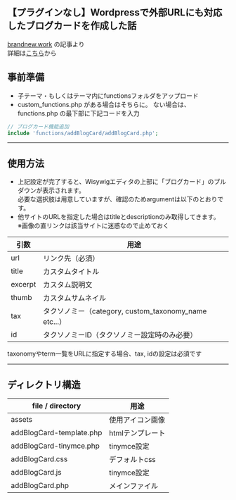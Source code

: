 ## 【プラグインなし】Wordpressで外部URLにも対応したブログカードを作成した話

[brandnew.work](https://brandnew.work/) の記事より  
詳細は[こちら](https://brandnew.work/column/wordpress/wordpress-blogcard/)から  


## 事前準備
- 子テーマ・もしくはテーマ内にfunctionsフォルダをアップロード
- custom_functions.php がある場合はそちらに。
ない場合は、functions.php の最下部に下記コードを入力
```php
// ブログカード機能追加
include 'functions/addBlogCard/addBlogCard.php';
```

---

## 使用方法
- 上記設定が完了すると、Wisywigエディタの上部に「ブログカード」のプルダウンが表示されます。  
必要な選択肢は用意していますが、確認のためargumentは以下のとおりです。
- 他サイトのURLを指定した場合はtitleとdescriptionのみ取得してきます。  
※画像の直リンクは該当サイトに迷惑なので止めておく

| 引数 | 用途 |
| --- | --- |
| url | リンク先（必須） |
| title | カスタムタイトル |
| excerpt | カスタム説明文 |
| thumb | カスタムサムネイル |
| tax | タクソノミー（category, custom_taxonomy_name etc...） |
| id | タクソノミーID（タクソノミー設定時のみ必要） |

taxonomyやterm一覧をURLに指定する場合、tax, idの設定は必須です

---

## ディレクトリ構造
| file / directory | 用途 |
| --- | --- |
| assets | 使用アイコン画像 |
| addBlogCard-template.php | htmlテンプレート |
| addBlogCard-tinymce.php | tinymce設定 |
| addBlogCard.css | デフォルトcss |
| addBlogCard.js | tinymce設定 |
| addBlogCard.php | メインファイル |

